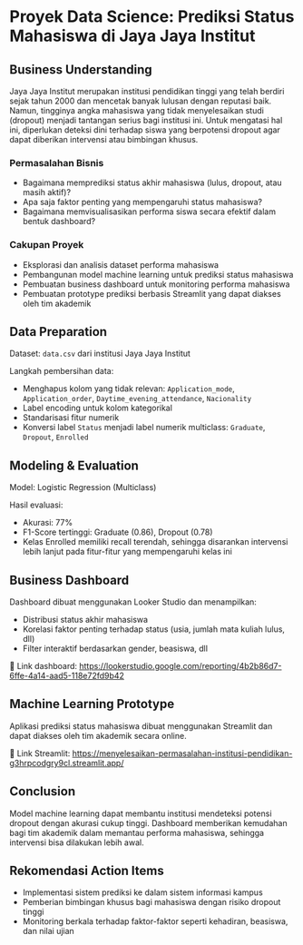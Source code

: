 # Proyek Data Science: Prediksi Status Mahasiswa di Jaya Jaya Institut

## Business Understanding

Jaya Jaya Institut merupakan institusi pendidikan tinggi yang telah berdiri sejak tahun 2000 dan mencetak banyak lulusan dengan reputasi baik. Namun, tingginya angka mahasiswa yang tidak menyelesaikan studi (dropout) menjadi tantangan serius bagi institusi ini. Untuk mengatasi hal ini, diperlukan deteksi dini terhadap siswa yang berpotensi dropout agar dapat diberikan intervensi atau bimbingan khusus.

### Permasalahan Bisnis

- Bagaimana memprediksi status akhir mahasiswa (lulus, dropout, atau masih aktif)?
- Apa saja faktor penting yang mempengaruhi status mahasiswa?
- Bagaimana memvisualisasikan performa siswa secara efektif dalam bentuk dashboard?

### Cakupan Proyek

- Eksplorasi dan analisis dataset performa mahasiswa
- Pembangunan model machine learning untuk prediksi status mahasiswa
- Pembuatan business dashboard untuk monitoring performa mahasiswa
- Pembuatan prototype prediksi berbasis Streamlit yang dapat diakses oleh tim akademik

## Data Preparation

Dataset: `data.csv` dari institusi Jaya Jaya Institut

Langkah pembersihan data:
- Menghapus kolom yang tidak relevan: `Application_mode`, `Application_order`, `Daytime_evening_attendance`, `Nacionality`
- Label encoding untuk kolom kategorikal
- Standarisasi fitur numerik
- Konversi label `Status` menjadi label numerik multiclass: `Graduate`, `Dropout`, `Enrolled`

## Modeling & Evaluation

Model: Logistic Regression (Multiclass)

Hasil evaluasi:
- Akurasi: 77%
- F1-Score tertinggi: Graduate (0.86), Dropout (0.78)
- Kelas Enrolled memiliki recall terendah, sehingga disarankan intervensi lebih lanjut pada fitur-fitur yang mempengaruhi kelas ini

## Business Dashboard

Dashboard dibuat menggunakan Looker Studio dan menampilkan:
- Distribusi status akhir mahasiswa
- Korelasi faktor penting terhadap status (usia, jumlah mata kuliah lulus, dll)
- Filter interaktif berdasarkan gender, beasiswa, dll

🔗 Link dashboard: https://lookerstudio.google.com/reporting/4b2b86d7-6ffe-4a14-aad5-118e72fd9b42

## Machine Learning Prototype

Aplikasi prediksi status mahasiswa dibuat menggunakan Streamlit dan dapat diakses oleh tim akademik secara online.

🔗 Link Streamlit: https://menyelesaikan-permasalahan-institusi-pendidikan-g3hrpcodgry9cl.streamlit.app/

## Conclusion

Model machine learning dapat membantu institusi mendeteksi potensi dropout dengan akurasi cukup tinggi. Dashboard memberikan kemudahan bagi tim akademik dalam memantau performa mahasiswa, sehingga intervensi bisa dilakukan lebih awal.

## Rekomendasi Action Items

- Implementasi sistem prediksi ke dalam sistem informasi kampus
- Pemberian bimbingan khusus bagi mahasiswa dengan risiko dropout tinggi
- Monitoring berkala terhadap faktor-faktor seperti kehadiran, beasiswa, dan nilai ujian
